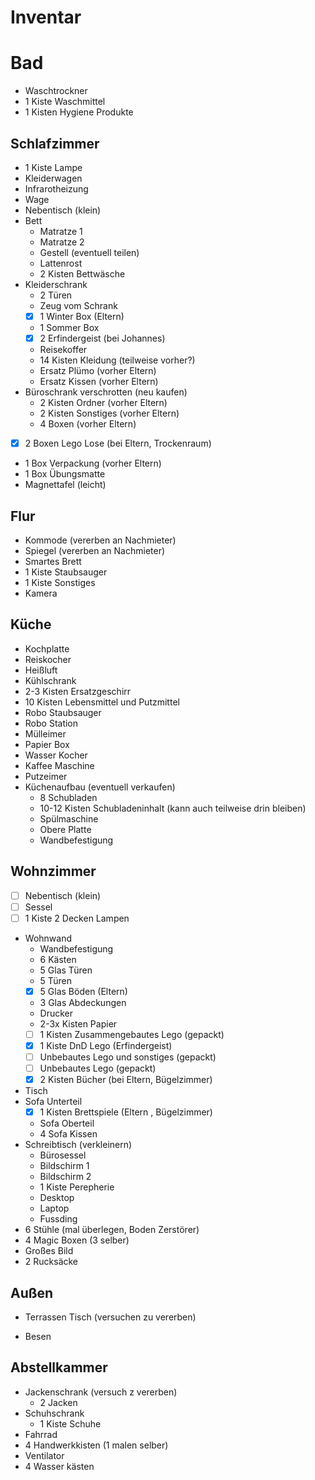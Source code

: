 # Inventar

# Bad

- Waschtrockner
- 1 Kiste Waschmittel
- 1 Kisten Hygiene Produkte

## Schlafzimmer

- 1 Kiste Lampe
- Kleiderwagen
- Infrarotheizung
- Wage
- Nebentisch (klein)
- Bett
  - Matratze 1
  - Matratze 2
  - Gestell (eventuell teilen)
  - Lattenrost
  - 2 Kisten Bettwäsche
- Kleiderschrank
  - 2 Türen
  - Zeug vom Schrank
  - [x] 1 Winter Box (Eltern)
  - 1 Sommer Box
  - [x] 2 Erfindergeist (bei Johannes)
  - Reisekoffer
  - 14 Kisten Kleidung (teilweise vorher?)
  - Ersatz Plümo (vorher Eltern)
  - Ersatz Kissen (vorher Eltern)
- Büroschrank verschrotten (neu kaufen)
  - 2 Kisten Ordner (vorher Eltern)
  - 2 Kisten Sonstiges (vorher Eltern)
  - 4 Boxen  (vorher Eltern)
- [x] 2 Boxen Lego Lose (bei Eltern, Trockenraum)
- 1 Box Verpackung (vorher Eltern)
- 1 Box Übungsmatte
- Magnettafel (leicht)

## Flur

- Kommode (vererben an Nachmieter)
- Spiegel (vererben an Nachmieter)
- Smartes Brett
- 1 Kiste Staubsauger
- 1 Kiste Sonstiges
- Kamera

## Küche
  
- Kochplatte
- Reiskocher
- Heißluft
- Kühlschrank
- 2-3 Kisten Ersatzgeschirr
- 10 Kisten Lebensmittel und Putzmittel
- Robo Staubsauger
- Robo Station
- Mülleimer
- Papier Box
- Wasser Kocher
- Kaffee Maschine
- Putzeimer
- Küchenaufbau (eventuell verkaufen)
  - 8 Schubladen
  - 10-12 Kisten Schubladeninhalt (kann auch teilweise drin bleiben)
  - Spülmaschine
  - Obere Platte
  - Wandbefestigung

## Wohnzimmer

- [ ] Nebentisch (klein)
- [ ] Sessel
- [ ] 1 Kiste 2 Decken Lampen
- Wohnwand
  - Wandbefestigung
  - 6 Kästen
  - 5 Glas Türen
  - 5 Türen
  - [x] 5 Glas Böden (Eltern)
  - 3 Glas Abdeckungen
  - Drucker
  - 2-3x Kisten Papier
  - [ ] 1 Kisten Zusammengebautes Lego (gepackt)
  - [x] 1 Kiste DnD Lego (Erfindergeist)
  - [ ] Unbebautes Lego und sonstiges (gepackt)
  - [ ] Unbebautes Lego (gepackt)
  - [x] 2 Kisten Bücher (bei Eltern, Bügelzimmer)
- Tisch
- Sofa Unterteil
  - [x] 1 Kisten Brettspiele (Eltern , Bügelzimmer)
  - Sofa Oberteil
  - 4 Sofa Kissen
- Schreibtisch (verkleinern)
  - Bürosessel
  - Bildschirm 1
  - Bildschirm 2
  - 1 Kiste Perepherie
  - Desktop
  - Laptop
  - Fussding
- 6 Stühle (mal überlegen, Boden Zerstörer)
- 4 Magic Boxen (3 selber)
- Großes Bild
- 2 Rucksäcke

## Außen

- Terrassen Tisch (versuchen zu vererben)

- Besen

## Abstellkammer

- Jackenschrank (versuch z vererben)
  - 2 Jacken
- Schuhschrank
  - 1 Kiste Schuhe
- Fahrrad
- 4 Handwerkkisten (1 malen selber)
- Ventilator
- 4 Wasser kästen

